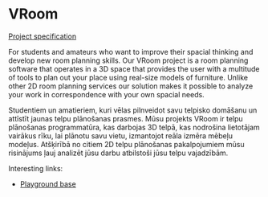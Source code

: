 # VRoom
[Project specification](https://docs.google.com/document/d/1-On-OeFk_5feTsM-LLgGgthi8lnObp0RSCXrmtHIgnU/edit?usp=sharing)

For students and amateurs who want to improve their spacial thinking and develop new room planning skills. Our VRoom project is a room planning software that operates in a 3D space that provides the user with a multitude of tools to plan out your place using real-size models of furniture. Unlike other 2D room planning services our solution makes it possible to analyze your work in correspondence with your own spacial needs.

Studentiem un amatieriem, kuri vēlas pilnveidot savu telpisko domāšanu un attīstīt jaunas telpu plānošanas prasmes. Mūsu projekts VRoom ir telpu plānošanas programmatūra, kas darbojas 3D telpā, kas nodrošina lietotājam vairākus rīku, lai plānotu savu vietu, izmantojot reāla izmēra mēbeļu modeļus. Atšķirībā no citiem 2D telpu plānošanas pakalpojumiem mūsu risinājums ļauj analizēt jūsu darbu atbilstoši jūsu telpu vajadzībām.

Interesting links:
- [Playground base](https://assetstore.unity.com/packages/3d/environments/playground-low-poly-191533)
